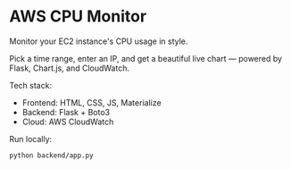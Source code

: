 # AWS CPU Monitor

Monitor your EC2 instance's CPU usage in style.

Pick a time range, enter an IP, and get a beautiful live chart — powered by Flask, Chart.js, and CloudWatch.

Tech stack:
- Frontend: HTML, CSS, JS, Materialize
- Backend: Flask + Boto3
- Cloud: AWS CloudWatch

Run locally:
```bash
python backend/app.py
